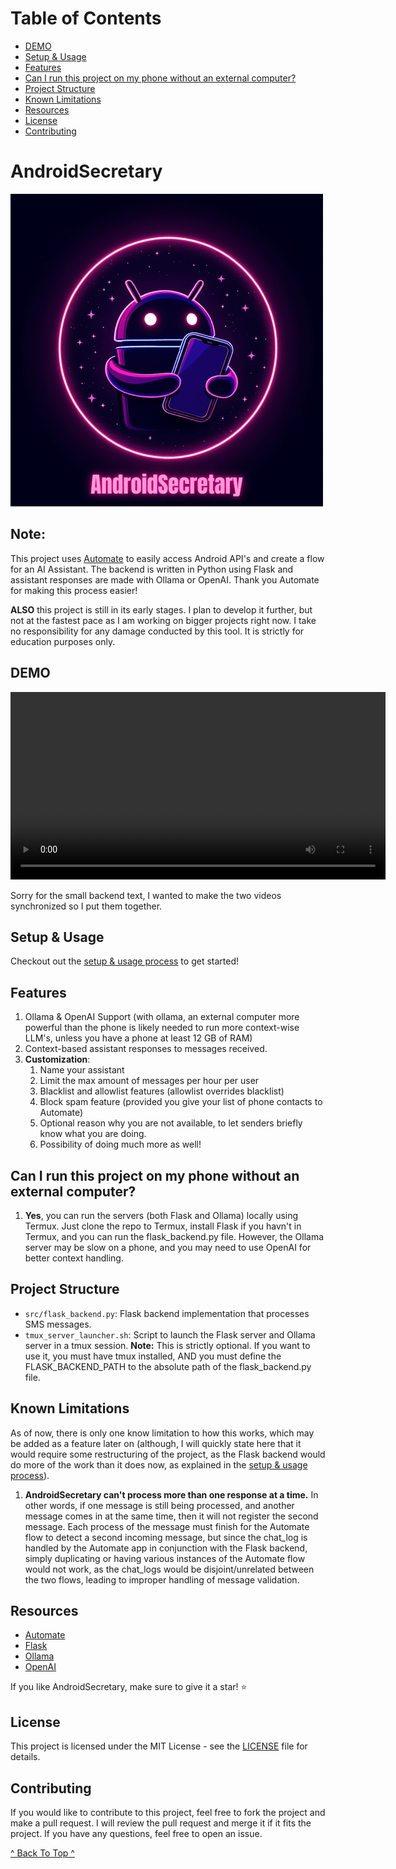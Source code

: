 <!-- omit in toc -->
# Table of Contents
- [DEMO](#demo)
- [Setup \& Usage](#setup--usage)
- [Features](#features)
- [Can I run this project on my phone without an external computer?](#can-i-run-this-project-on-my-phone-without-an-external-computer)
- [Project Structure](#project-structure)
- [Known Limitations](#known-limitations)
- [Resources](#resources)
- [License](#license)
- [Contributing](#contributing)

<!-- omit in toc -->
# AndroidSecretary 

![ASLogo](assets/ASLogo.png)
<!-- omit in toc -->
## **Note:** 
This project uses [Automate](https://llamalab.com/automate/) to easily access Android API's and create a flow for an AI Assistant. The backend is written in Python using Flask and assistant responses are made with Ollama or OpenAI. Thank you Automate for making this process easier!

**ALSO** this project is still in its early stages. I plan to develop it further, but not at the fastest pace as I am working on bigger projects right now. I take no responsibility for any damage conducted by this tool. It is strictly for education purposes only.

## DEMO

<video width="600" controls>
  <source src="assets/ASdemo.mp4" type="video/mp4">
  Your browser does not support the video tag.
</video>

Sorry for the small backend text, I wanted to make the two videos synchronized so I put them together.

## Setup & Usage
Checkout out the [setup & usage process](SETUP.md) to get started!

## Features
1. Ollama & OpenAI Support (with ollama, an external computer more powerful than the phone is likely needed to run more context-wise LLM's, unless you have a phone at least 12 GB of RAM)
2. Context-based assistant responses to messages received.
3. **Customization**:
   1.  Name your assistant
   2.  Limit the max amount of messages per hour per user 
   3.  Blacklist and allowlist features (allowlist overrides blacklist)
   4.  Block spam feature (provided you give your list of phone contacts to Automate) 
   5.  Optional reason why you are not available, to let senders briefly know what you are doing.
   6.  Possibility of doing much more as well!

## Can I run this project on my phone without an external computer?
1. **Yes**, you can run the servers (both Flask and Ollama) locally using Termux. Just clone the repo to Termux, install Flask if you havn't in Termux, and you can run the flask_backend.py file. However, the Ollama server may be slow on a phone, and you may need to use OpenAI for better context handling.


## Project Structure

- `src/flask_backend.py`: Flask backend implementation that processes SMS messages.
- `tmux_server_launcher.sh`: Script to launch the Flask server and Ollama server in a tmux session. **Note:** This is strictly optional. If you want to use it, you must have tmux installed, AND you must define the FLASK_BACKEND_PATH to the absolute path of the flask_backend.py file.

## Known Limitations
As of now, there is only one know limitation to how this works, which may be added as a feature later on (although, I will quickly state here that it would require some restructuring of the project, as the Flask backend would do more of the work than it does now, as explained in the [setup & usage process](SETUP.md)).
1. **AndroidSecretary can't process more than one response at a time.** In other words, if one message is still being processed, and another message comes in at the same time, then it will not register the second message. Each process of the message must finish for the Automate flow to detect a second incoming message, but since the chat_log is handled by the Automate app in conjunction with the Flask backend, simply duplicating or having various instances of the Automate flow would not work, as the chat_logs would be disjoint/unrelated between the two flows, leading to improper handling of message validation.

## Resources
- [Automate](https://llamalab.com/automate/)
- [Flask](https://flask.palletsprojects.com/en/2.0.x/)
- [Ollama](https://ollama.ai/)
- [OpenAI](https://openai.com/)

If you like AndroidSecretary, make sure to give it a star! ⭐️

## License
This project is licensed under the MIT License - see the [LICENSE](LICENSE) file for details.

## Contributing
If you would like to contribute to this project, feel free to fork the project and make a pull request. I will review the pull request and merge it if it fits the project. If you have any questions, feel free to open an issue.

[^ Back To Top ^](#androidsecretary)